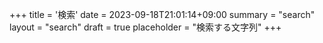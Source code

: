 +++
title = '検索'
date = 2023-09-18T21:01:14+09:00
summary = "search"
layout = "search"
draft = true
placeholder = "検索する文字列"
+++
